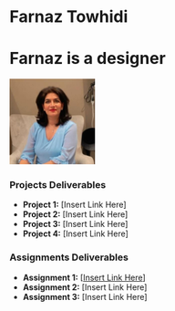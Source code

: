 # Farnaz Towhidi
# Farnaz is a designer
<img src="./assets/Farnaz.jpeg" style="width:150px;"/>

### Projects Deliverables
- **Project 1:** [Insert Link Here]
- **Project 2:** [Insert Link Here]
- **Project 3:** [Insert Link Here]
- **Project 4:** [Insert Link Here]

### Assignments Deliverables
- **Assignment 1:** [[Insert Link Here](https://github.com/zsolt-nagy/mocha-chai-sinon-cheatsheet)]
- **Assignment 2:** [Insert Link Here]
- **Assignment 3:** [Insert Link Here]








